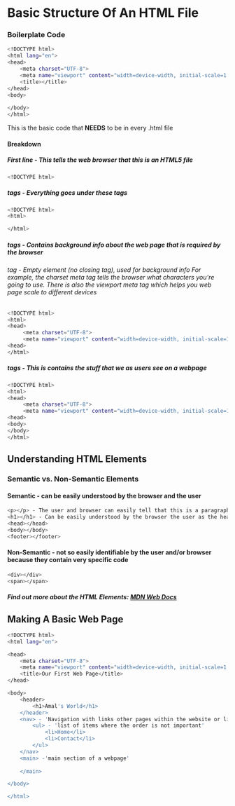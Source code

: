 # Basic Structure Of An HTML File
### Boilerplate Code
```bash
<!DOCTYPE html>
<html lang="en">
<head>
    <meta charset="UTF-8">
    <meta name="viewport" content="width=device-width, initial-scale=1.0">
    <title></title>
</head>
<body>
    
</body>
</html>
```
This is the basic code that **NEEDS** to be in every .html file

#### Breakdown
##### First line - This tells the web browser that this is an HTML5 file
```bash
<!DOCTYPE html>
```

##### <html> tags - Everything goes under these tags
```bash
<!DOCTYPE html>
<html>

</html>
```


##### <head> tags - Contains background info about the web page that is required by the browser
###### <meta> tag - Empty element (no closing tag), used for background info For example, the charset meta tag tells the browser what characters you're going to use. There is also the viewport meta tag which helps you web page scale to different devices
```bash
<!DOCTYPE html>
<html>
<head>
     <meta charset="UTF-8">
     <meta name="viewport" content="width=device-width, initial-scale=1.0"> 
<head>
</html>
```
##### <body> tags - This is contains the stuff that we as users see on a webpage
```bash
<!DOCTYPE html>
<html>
<head>
     <meta charset="UTF-8">
     <meta name="viewport" content="width=device-width, initial-scale=1.0"> 
<head>
<body>
</body>
</html>
```

## Understanding HTML Elements
### Semantic vs. Non-Semantic Elements

#### Semantic - can be easily understood by the browser and the user
```bash
<p></p> - The user and browser can easily tell that this is a paragraph on the web page
<h1></h1> - Can be easily understood by the browser the user as the headline on the web page
<head></head>
<body></body>
<footer></footer>
```
#### Non-Semantic - not so easily identifiable by the user and/or browser because they contain very specific code
```bash
<div></div>
<span></span>
```

##### Find out more about the HTML Elements: [MDN Web Docs](https://developer.mozilla.org/en-US/docs/Web/HTML/Element)

## Making A Basic Web Page
```bash
<!DOCTYPE html>
<html lang="en">

<head>
    <meta charset="UTF-8">
    <meta name="viewport" content="width=device-width, initial-scale=1.0">
    <title>Our First Web Page</title>
</head>

<body>
    <header>
        <h1>Amal's World</h1>
    </header>
    <nav> - 'Navigation with links other pages within the website or links within the current web page'
        <ul> - 'list of items where the order is not important' 
            <li>Home</li>
            <li>Contact</li>
        </ul>
    </nav>
    <main> -'main section of a webpage'
    
    </main>

</body>

</html>
```